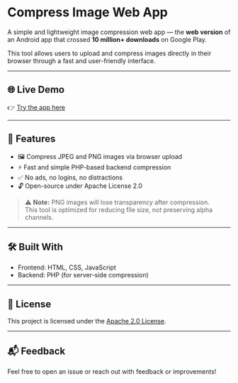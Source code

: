 # Compress Image Web App

A simple and lightweight image compression web app — the **web version** of an Android app that crossed **10 million+ downloads** on Google Play.

This tool allows users to upload and compress images directly in their browser through a fast and user-friendly interface.

---

## 🌐 Live Demo

👉 [Try the app here](https://mobso.in/compress_image_web_app/)

---

## 📌 Features

- 🖼️ Compress JPEG and PNG images via browser upload  
- ⚡ Fast and simple PHP-based backend compression  
- ✅ No ads, no logins, no distractions  
- 🔓 Open-source under Apache License 2.0

> ⚠️ **Note:** PNG images will lose transparency after compression.  
> This tool is optimized for reducing file size, not preserving alpha channels.

---

## 🛠️ Built With

- Frontend: HTML, CSS, JavaScript  
- Backend: PHP (for server-side compression)

---

## 📄 License

This project is licensed under the [Apache 2.0 License](https://www.apache.org/licenses/LICENSE-2.0).



---

## 📬 Feedback

Feel free to open an issue or reach out with feedback or improvements!
